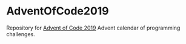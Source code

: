 # AdventOfCode2019
Repository for [Advent of Code 2019](https://adventofcode.com/2019/about) Advent calendar of programming challenges. 

